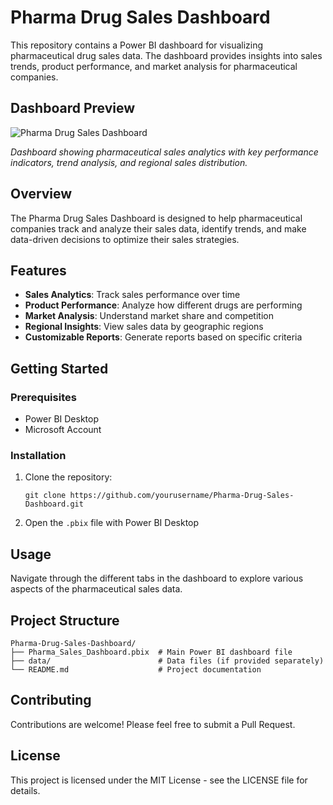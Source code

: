 # Pharma Drug Sales Dashboard

This repository contains a Power BI dashboard for visualizing pharmaceutical drug sales data. The dashboard provides insights into sales trends, product performance, and market analysis for pharmaceutical companies.

## Dashboard Preview

![Pharma Drug Sales Dashboard](./images/dashboard-preview.png)

*Dashboard showing pharmaceutical sales analytics with key performance indicators, trend analysis, and regional sales distribution.*

## Overview

The Pharma Drug Sales Dashboard is designed to help pharmaceutical companies track and analyze their sales data, identify trends, and make data-driven decisions to optimize their sales strategies.

## Features

- **Sales Analytics**: Track sales performance over time
- **Product Performance**: Analyze how different drugs are performing
- **Market Analysis**: Understand market share and competition
- **Regional Insights**: View sales data by geographic regions
- **Customizable Reports**: Generate reports based on specific criteria

## Getting Started

### Prerequisites

- Power BI Desktop
- Microsoft Account

### Installation

1. Clone the repository:
    ```
    git clone https://github.com/yourusername/Pharma-Drug-Sales-Dashboard.git
    ```

2. Open the `.pbix` file with Power BI Desktop

## Usage

Navigate through the different tabs in the dashboard to explore various aspects of the pharmaceutical sales data.

## Project Structure

```
Pharma-Drug-Sales-Dashboard/
├── Pharma_Sales_Dashboard.pbix  # Main Power BI dashboard file
├── data/                        # Data files (if provided separately)
└── README.md                    # Project documentation
```

## Contributing

Contributions are welcome! Please feel free to submit a Pull Request.

## License

This project is licensed under the MIT License - see the LICENSE file for details.
